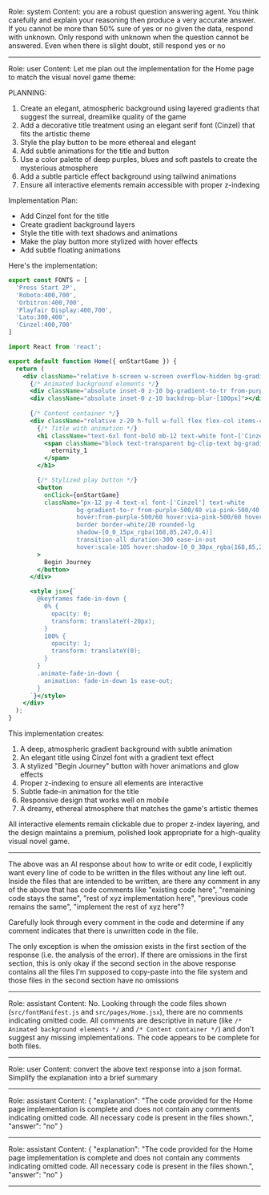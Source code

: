 Role: system
Content: you are a robust question answering agent. You think carefully and explain your reasoning then produce a very accurate answer. If you cannot be more than 50% sure of yes or no given the data, respond with unknown. Only respond with unknown when the question cannot be answered. Even when there is slight doubt, still respond yes or no
__________________
Role: user
Content: 
Let me plan out the implementation for the Home page to match the visual novel game theme:

PLANNING:
1. Create an elegant, atmospheric background using layered gradients that suggest the surreal, dreamlike quality of the game
2. Add a decorative title treatment using an elegant serif font (Cinzel) that fits the artistic theme
3. Style the play button to be more ethereal and elegant
4. Add subtle animations for the title and button
5. Use a color palette of deep purples, blues and soft pastels to create the mysterious atmosphere
6. Add a subtle particle effect background using tailwind animations
7. Ensure all interactive elements remain accessible with proper z-indexing

Implementation Plan:
- Add Cinzel font for the title
- Create gradient background layers
- Style the title with text shadows and animations
- Make the play button more stylized with hover effects
- Add subtle floating animations

Here's the implementation:

```js src/fontManifest.js
export const FONTS = [
  'Press Start 2P',
  'Roboto:400,700', 
  'Orbitron:400,700',
  'Playfair Display:400,700',
  'Lato:300,400',
  'Cinzel:400,700'
]
```

```jsx src/pages/Home.jsx
import React from 'react';

export default function Home({ onStartGame }) {
  return (
    <div className="relative h-screen w-screen overflow-hidden bg-gradient-to-b from-indigo-900 via-purple-900 to-gray-900">
      {/* Animated background elements */}
      <div className="absolute inset-0 z-10 bg-gradient-to-tr from-purple-500/10 via-pink-500/10 to-blue-500/10 animate-pulse"></div>
      <div className="absolute inset-0 z-10 backdrop-blur-[100px]"></div>
      
      {/* Content container */}
      <div className="relative z-20 h-full w-full flex flex-col items-center justify-center p-4">
        {/* Title with animation */}
        <h1 className="text-6xl font-bold mb-12 text-white font-['Cinzel'] tracking-wider animate-fade-in-down">
          <span className="block text-transparent bg-clip-text bg-gradient-to-r from-purple-200 via-pink-200 to-blue-200 drop-shadow-[0_0_15px_rgba(255,255,255,0.3)]">
            eternity_1
          </span>
        </h1>

        {/* Stylized play button */}
        <button
          onClick={onStartGame}
          className="px-12 py-4 text-xl font-['Cinzel'] text-white 
                   bg-gradient-to-r from-purple-500/40 via-pink-500/40 to-purple-500/40
                   hover:from-purple-500/60 hover:via-pink-500/60 hover:to-purple-500/60
                   border border-white/20 rounded-lg
                   shadow-[0_0_15px_rgba(168,85,247,0.4)]
                   transition-all duration-300 ease-in-out
                   hover:scale-105 hover:shadow-[0_0_30px_rgba(168,85,247,0.6)]"
        >
          Begin Journey
        </button>
      </div>

      <style jsx>{`
        @keyframes fade-in-down {
          0% {
            opacity: 0;
            transform: translateY(-20px);
          }
          100% {
            opacity: 1;
            transform: translateY(0);
          }
        }
        .animate-fade-in-down {
          animation: fade-in-down 1s ease-out;
        }
      `}</style>
    </div>
  );
}
```

This implementation creates:
1. A deep, atmospheric gradient background with subtle animation
2. An elegant title using Cinzel font with a gradient text effect
3. A stylized "Begin Journey" button with hover animations and glow effects
4. Proper z-indexing to ensure all elements are interactive
5. Subtle fade-in animation for the title
6. Responsive design that works well on mobile
7. A dreamy, ethereal atmosphere that matches the game's artistic themes

All interactive elements remain clickable due to proper z-index layering, and the design maintains a premium, polished look appropriate for a high-quality visual novel game.
    
____
The above was an AI response about how to write or edit code, I explicitly want every line of code to be written in the files without any line left out. Inside the files that are intended to be written, are there any comment in any of the above that has code comments like "existing code here", "remaining code stays the same", "rest of xyz implementation here", "previous code remains the same", "implement the rest of xyz here"?

Carefully look through every comment in the code and determine if any comment indicates that there is unwritten code in the file.

The only exception is when the omission exists in the first section of the response (i.e. the analysis of the error). If there are omissions in the first section, this is only okay if the second section in the above response contains all the files I'm supposed to copy-paste into the file system and those files in the second section have no omissions

__________________
Role: assistant
Content: No. Looking through the code files shown (`src/fontManifest.js` and `src/pages/Home.jsx`), there are no comments indicating omitted code. All comments are descriptive in nature (like `/* Animated background elements */` and `/* Content container */`) and don't suggest any missing implementations. The code appears to be complete for both files.
__________________
Role: user
Content: convert the above text response into a json format. Simplify the explanation into a brief summary
__________________
Role: assistant
Content: {
  "explanation": "The code provided for the Home page implementation is complete and does not contain any comments indicating omitted code. All necessary code is present in the files shown.",
  "answer": "no"
}
__________________
Role: assistant
Content: {
  "explanation": "The code provided for the Home page implementation is complete and does not contain any comments indicating omitted code. All necessary code is present in the files shown.",
  "answer": "no"
}
__________________
